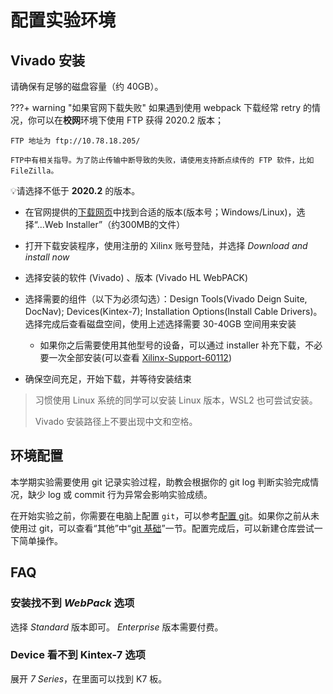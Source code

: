 # 配置实验环境

## Vivado 安装

请确保有足够的磁盘容量（约 40GB）。

???+ warning "如果官网下载失败"
    如果遇到使用 webpack 下载经常 retry 的情况，你可以在**校网**环境下使用 FTP 获得 2020.2 版本；

    FTP 地址为 ftp://10.78.18.205/

    FTP中有相关指导。为了防止传输中断导致的失败，请使用支持断点续传的 FTP 软件，比如 FileZilla。

💡请选择不低于 **2020.2** 的版本。

* 在官网提供的[下载网页](https://www.xilinx.com/support/download/index.html/content/xilinx/en/downloadNav/vivado-design-tools/archive.html)中找到合适的版本(版本号；Windows/Linux)，选择“...Web Installer”（约300MB的文件）

* 打开下载安装程序，使用注册的 Xilinx 账号登陆，并选择 *Download and install now*
* 选择安装的软件 (Vivado) 、版本 (Vivado HL WebPACK)
* 选择需要的组件（以下为必须勾选）：Design Tools(Vivado Deign Suite, DocNav); Devices(Kintex-7); Installation Options(Install Cable Drivers)。选择完成后查看磁盘空间，使用上述选择需要 30-40GB 空间用来安装
    * 如果你之后需要使用其他型号的设备，可以通过 installer 补充下载，不必要一次全部安装(可以查看 [Xilinx-Support-60112](https://support.xilinx.com/s/article/60112))
* 确保空间充足，开始下载，并等待安装结束

> 习惯使用 Linux 系统的同学可以安装 Linux 版本，WSL2 也可尝试安装。
>
> Vivado 安装路径上不要出现中文和空格。

## 环境配置

本学期实验需要使用 git 记录实验过程，助教会根据你的 git log 判断实验完成情况，缺少 log 或 commit 行为异常会影响实验成绩。

在开始实验之前，你需要在电脑上配置 `git`，可以参考[配置 git](https://www.windows11.pro/5639.html)。如果你之前从未使用过 git，可以查看“其他”中“[git 基础](../../Other/about_git/)”一节。配置完成后，可以新建仓库尝试一下简单操作。

## FAQ

### 安装找不到 *WebPack* 选项

选择 *Standard* 版本即可。 *Enterprise* 版本需要付费。

### Device 看不到 Kintex-7 选项

展开 *7 Series*，在里面可以找到 K7 板。